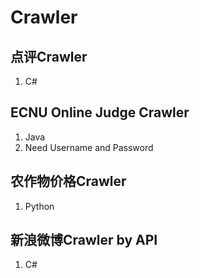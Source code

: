 # Crawler

## 点评Crawler
1. C#

## ECNU Online Judge Crawler
1. Java
2. Need Username and Password

## 农作物价格Crawler
1. Python

## 新浪微博Crawler by API
1. C#

